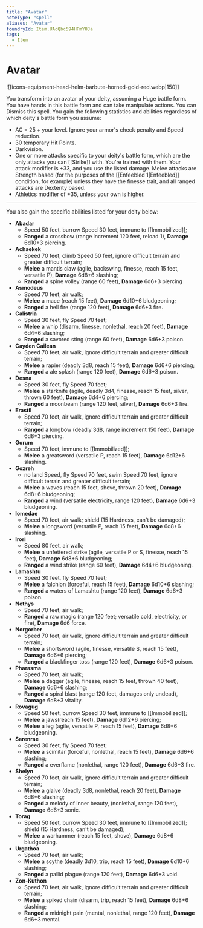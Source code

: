 ```yaml
---
title: "Avatar"
noteType: "spell"
aliases: "Avatar"
foundryId: Item.UAdQbc594HPmY8Ja
tags:
  - Item
---
```


# Avatar
![[icons-equipment-head-helm-barbute-horned-gold-red.webp|150]]

You transform into an avatar of your deity, assuming a Huge battle form. You have hands in this battle form and can take manipulate actions. You can Dismiss this spell. You gain the following statistics and abilities regardless of which deity's battle form you assume:

*   AC = 25 + your level. Ignore your armor's check penalty and Speed reduction.
*   30 temporary Hit Points.
*   Darkvision.
*   One or more attacks specific to your deity's battle form, which are the only attacks you can [[Strike]] with. You're trained with them. Your attack modifier is +33, and you use the listed damage. Melee attacks are Strength based (for the purposes of the [[Enfeebled 1|Enfeebled]] condition, for example) unless they have the finesse trait, and all ranged attacks are Dexterity based.
*   Athletics modifier of +35, unless your own is higher.

* * *

You also gain the specific abilities listed for your deity below:

*   **Abadar**
    *   Speed 50 feet, burrow Speed 30 feet, immune to [[Immobilized]];
    *   **Ranged** a crossbow (range increment 120 feet, reload 1), **Damage** 6d10+3 piercing.
*   **Achaekek**
    *   Speed 70 feet, climb Speed 50 feet, ignore difficult terrain and greater difficult terrain;
    *   **Melee** a mantis claw (agile, backswing, finesse, reach 15 feet, versatile P), **Damage** 6d8+6 slashing;
    *   **Ranged** a spine volley (range 60 feet), **Damage** 6d6+3 piercing
*   **Asmodeus**
    *   Speed 70 feet, air walk;
    *   **Melee** a mace (reach 15 feet), **Damage** 6d10+6 bludgeoning;
    *   **Ranged** a hell fire (range 120 feet), **Damage** 6d6+3 fire.
*   **Calistria**
    *   Speed 30 feet, fly Speed 70 feet;
    *   **Melee** a whip (disarm, finesse, nonlethal, reach 20 feet), **Damage** 6d4+6 slashing;
    *   **Ranged** a savored sting (range 60 feet), **Damage** 6d6+3 poison.
*   **Cayden Cailean**
    *   Speed 70 feet, air walk, ignore difficult terrain and greater difficult terrain;
    *   **Melee** a rapier (deadly 3d8, reach 15 feet), **Damage** 6d6+6 piercing;
    *   **Ranged** a ale splash (range 120 feet), **Damage** 6d6+3 poison.
*   **Desna**
    *   Speed 30 feet, fly Speed 70 feet;
    *   **Melee** a starknife (agile, deadly 3d4, finesse, reach 15 feet, silver, thrown 60 feet), **Damage** 6d4+6 piercing;
    *   **Ranged** a moonbeam (range 120 feet, silver), **Damage** 6d6+3 fire.
*   **Erastil**
    *   Speed 70 feet, air walk, ignore difficult terrain and greater difficult terrain;
    *   **Ranged** a longbow (deadly 3d8, range increment 150 feet), **Damage** 6d8+3 piercing.
*   **Gorum**
    *   Speed 70 feet, immune to [[Immobilized]];
    *   **Melee** a greatsword (versatile P, reach 15 feet), **Damage** 6d12+6 slashing.
*   **Gozreh**
    *   no land Speed, fly Speed 70 feet, swim Speed 70 feet, ignore difficult terrain and greater difficult terrain;
    *   **Melee** a waves (reach 15 feet, shove, thrown 20 feet), **Damage** 6d8+6 bludgeoning;
    *   **Ranged** a wind (versatile electricity, range 120 feet), **Damage** 6d6+3 bludgeoning.
*   **Iomedae**
    *   Speed 70 feet, air walk; shield (15 Hardness, can't be damaged);
    *   **Melee** a longsword (versatile P, reach 15 feet), **Damage** 6d8+6 slashing.
*   **Irori**
    *   Speed 80 feet, air walk;
    *   **Melee** a unfettered strike (agile, versatile P or S, finesse, reach 15 feet), **Damage** 6d8+6 bludgeoning;
    *   **Ranged** a wind strike (range 60 feet), **Damage** 6d4+6 bludgeoning.
*   **Lamashtu**
    *   Speed 30 feet, fly Speed 70 feet;
    *   **Melee** a falchion (forceful, reach 15 feet), **Damage** 6d10+6 slashing;
    *   **Ranged** a waters of Lamashtu (range 120 feet), **Damage** 6d6+3 poison.
*   **Nethys**
    *   Speed 70 feet, air walk;
    *   **Ranged** a raw magic (range 120 feet; versatile cold, electricity, or fire), **Damage** 6d6 force.
*   **Norgorber**
    *   Speed 70 feet, air walk, ignore difficult terrain and greater difficult terrain;
    *   **Melee** a shortsword (agile, finesse, versatile S, reach 15 feet), **Damage** 6d6+6 piercing;
    *   **Ranged** a blackfinger toss (range 120 feet), **Damage** 6d6+3 poison.
*   **Pharasma**
    *   Speed 70 feet, air walk;
    *   **Melee** a dagger (agile, finesse, reach 15 feet, thrown 40 feet), **Damage** 6d6+6 slashing;
    *   **Ranged** a spiral blast (range 120 feet, damages only undead), **Damage** 6d8+3 vitality.
*   **Rovagug**
    *   Speed 50 feet, burrow Speed 30 feet, immune to [[Immobilized]];
    *   **Melee** a jaws(reach 15 feet), **Damage** 6d12+6 piercing;
    *   **Melee** a leg (agile, versatile P, reach 15 feet), **Damage** 6d8+6 bludgeoning.
*   **Sarenrae**
    *   Speed 30 feet, fly Speed 70 feet;
    *   **Melee** a scimitar (forceful, nonlethal, reach 15 feet), **Damage** 6d6+6 slashing;
    *   **Ranged** a everflame (nonlethal, range 120 feet), **Damage** 6d6+3 fire.
*   **Shelyn**
    *   Speed 70 feet, air walk, ignore difficult terrain and greater difficult terrain;
    *   **Melee** a glaive (deadly 3d8, nonlethal, reach 20 feet), **Damage** 6d8+6 slashing;
    *   **Ranged** a melody of inner beauty, (nonlethal, range 120 feet), **Damage** 6d6+3 sonic.
*   **Torag**
    *   Speed 50 feet, burrow Speed 30 feet, immune to [[Immobilized]]; shield (15 Hardness, can't be damaged);
    *   **Melee** a warhammer (reach 15 feet, shove), **Damage** 6d8+6 bludgeoning.
*   **Urgathoa**
    *   Speed 70 feet, air walk;
    *   **Melee** a scythe (deadly 3d10, trip, reach 15 feet), **Damage** 6d10+6 slashing;
    *   **Ranged** a pallid plague (range 120 feet), **Damage** 6d6+3 void.
*   **Zon-Kuthon**
    *   Speed 70 feet, air walk, ignore difficult terrain and greater difficult terrain;
    *   **Melee** a spiked chain (disarm, trip, reach 15 feet), **Damage** 6d8+6 slashing;
    *   **Ranged** a midnight pain (mental, nonlethal, range 120 feet), **Damage** 6d6+3 mental.
